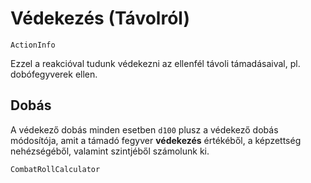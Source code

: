 # Védekezés (Távolról)

`ActionInfo`

Ezzel a reakcióval tudunk védekezni az ellenfél távoli támadásaival, pl. dobófegyverek ellen.

## Dobás

A védekező dobás minden esetben `d100` plusz a védekező dobás módosítója, amit a támadó fegyver **védekezés** értékéből, a képzettség nehézségéből, valamint szintjéből számolunk ki.

`CombatRollCalculator`